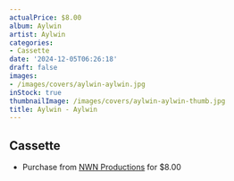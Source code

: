```yaml
---
actualPrice: $8.00
album: Aylwin
artist: Aylwin
categories:
- Cassette
date: '2024-12-05T06:26:18'
draft: false
images:
- /images/covers/aylwin-aylwin.jpg
inStock: true
thumbnailImage: /images/covers/aylwin-aylwin-thumb.jpg
title: Aylwin - Aylwin
---
```


## Cassette
* Purchase from [NWN Productions](http://shop.nwnprod.com/index.php?route=product/product&path=73&product_id=17351&sort=pd.name&order=ASC) for $8.00
